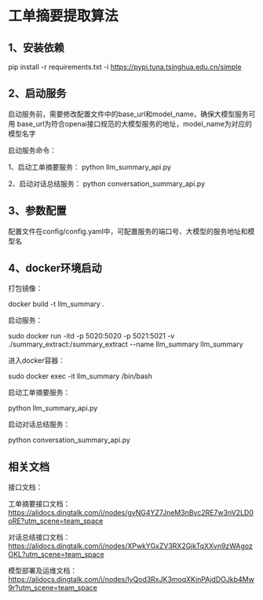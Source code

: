 # 工单摘要提取算法

## 1、安装依赖

pip install -r requirements.txt -i https://pypi.tuna.tsinghua.edu.cn/simple

## 2、启动服务

启动服务前，需要修改配置文件中的base_url和model_name，确保大模型服务可用
base_url为符合openai接口规范的大模型服务的地址，model_name为对应的模型名字

启动服务命令：

1、启动工单摘要服务：
python llm_summary_api.py

2、启动对话总结服务：
python conversation_summary_api.py

## 3、参数配置

配置文件在config/config.yaml中，可配置服务的端口号、大模型的服务地址和模型名

## 4、docker环境启动

打包镜像：

docker build -t llm_summary .

启动服务：

sudo docker run -itd -p 5020:5020 -p 5021:5021 -v ./summary_extract:/summary_extract --name llm_summary llm_summary

进入docker容器：

sudo docker exec -it llm_summary /bin/bash

启动工单摘要服务：

python llm_summary_api.py

启动对话总结服务：

python conversation_summary_api.py

## 相关文档

接口文档：

工单摘要接口文档：
https://alidocs.dingtalk.com/i/nodes/gvNG4YZ7JneM3nBvc2RE7w3nV2LD0oRE?utm_scene=team_space

对话总结接口文档：
https://alidocs.dingtalk.com/i/nodes/XPwkYGxZV3RX2GjkTqXXvn9zWAgozOKL?utm_scene=team_space

模型部署及运维文档：
https://alidocs.dingtalk.com/i/nodes/lyQod3RxJK3moqXKinPAjdDOJkb4Mw9r?utm_scene=team_space
